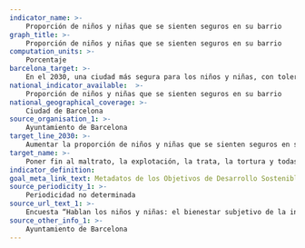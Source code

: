```yaml
---
indicator_name: >-
    Proporción de niños y niñas que se sienten seguros en su barrio
graph_title: >-
    Proporción de niños y niñas que se sienten seguros en su barrio
computation_units: >-
    Porcentaje
barcelona_target: >-
    En el 2030, una ciudad más segura para los niños y niñas, con tolerancia cero hacia el maltrato infantil
national_indicator_available:  >-
    Proporción de niños y niñas que se sienten seguros en su barrio
national_geographical_coverage: >-
    Ciudad de Barcelona
source_organisation_1: >-
    Ayuntamiento de Barcelona
target_line_2030: >-
    Aumentar la proporción de niños y niñas que se sienten seguros en su barrio por encima del 90%
target_name: >-
    Poner fin al maltrato, la explotación, la trata, la tortura y todas las formas de violencia contra los niños y las niñas
indicator_definition:
goal_meta_link_text: Metadatos de los Objetivos de Desarrollo Sostenible de las Naciones Unidas (pdf 894kB)
source_periodicity_1: >-
    Periodicidad no determinada
source_url_text_1: >-
    Encuesta “Hablan los niños y niñas: el bienestar subjetivo de la infancia en Barcelona”, del Instituto Infancia
source_other_info_1: >-
    Ayuntamiento de Barcelona
---
```

